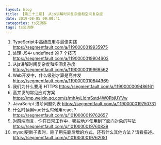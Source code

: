 ```yaml
---
layout: blog
title: 【第二十二期】 从js讲解时间复杂度和空间复杂度
date: 2019-08-05 09:00:41
categories: ts交流群
tags: ts交流群
---
```


1. TypeScript中高级应用与最佳实践 https://segmentfault.com/a/1190000019935975
2. 处理 JS中 undefined 的 7 个技巧 https://segmentfault.com/a/1190000019904603
3. 从js讲解时间复杂度和空间复杂度 https://segmentfault.com/a/1190000019966562
4. Web开发中，什么级别才算是高并发 https://segmentfault.com/a/1190000010844969
5. 我们为什么要用 HTTPS https://segmentfault.com/a/1190000009486161
6. 高并发的常见应对方案 https://mp.weixin.qq.com/s/mhAyLIdmSstd4W0PbjUYVw
7. JavaScript 进阶问题列表 https://segmentfault.com/a/1190000019750731
8. 什么时候用vue什么时候用react？ https://segmentfault.com/q/1010000019762657
9. 对前端而言，你在日常工作中，哪些地方使用到了面向对象的写法 https://segmentfault.com/q/1010000019760839
10. mysql更新子表时，除了用先删后增的方式，还有什么其他方法？请看描述。 https://segmentfault.com/q/1010000019762051